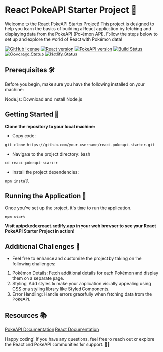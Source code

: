 # React PokeAPI Starter Project 🚀

Welcome to the React PokeAPI Starter Project! This project is designed to help you learn the basics of building a React application by fetching and displaying data from the PokeAPI (Pokémon API). Follow the steps below to set up and explore the world of React with Pokémon data!

[![GitHub license](https://img.shields.io/badge/license-MIT-blue.svg)](https://github.com/your-username/react-pokeapi-starter/blob/main/LICENSE)
[![React version](https://img.shields.io/badge/React-17.0.2-blue.svg)](https://reactjs.org/)
[![PokeAPI version](https://img.shields.io/badge/PokeAPI-v2-red.svg)](https://pokeapi.co/docs/v2)
[![Build Status](https://img.shields.io/travis/your-username/react-pokeapi-starter/main.svg)](https://travis-ci.org/your-username/react-pokeapi-starter)
[![Coverage Status](https://coveralls.io/repos/github/your-username/react-pokeapi-starter/badge.svg)](https://coveralls.io/github/your-username/react-pokeapi-starter)
[![Netlify Status](https://api.netlify.com/api/v1/badges/b3430cbd-3a98-4220-aeae-822214deb757/deploy-status)](https://app.netlify.com/sites/apipokedexreact/deploys)

## Prerequisites 🛠️
Before you begin, make sure you have the following installed on your machine:

Node.js: Download and install Node.js

## Getting Started 🚀
**Clone the repository to your local machine:**

- Copy code:
  
`git clone https://github.com/your-username/react-pokeapi-starter.git`

- Navigate to the project directory:
bash

`cd react-pokeapi-starter`

- Install the project dependencies:

`npm install`

## Running the Application 🏃
Once you've set up the project, it's time to run the application.

`npm start`

**Visit apipokedexreact.netlify.app in your web browser to see your React PokeAPI Starter Project in action!**

## Additional Challenges 🌟
- Feel free to enhance and customize the project by taking on the following challenges:

1. Pokémon Details: Fetch additional details for each Pokémon and display them on a separate page.
2. Styling: Add styles to make your application visually appealing using CSS or a styling library like Styled Components.
3. Error Handling: Handle errors gracefully when fetching data from the PokeAPI.

## Resources 📚
[PokeAPI Documentation](https://pokeapi.co/)
[React Documentation](https://react.dev/)

Happy coding! If you have any questions, feel free to reach out or explore the React and PokeAPI communities for support. 🚀👾
